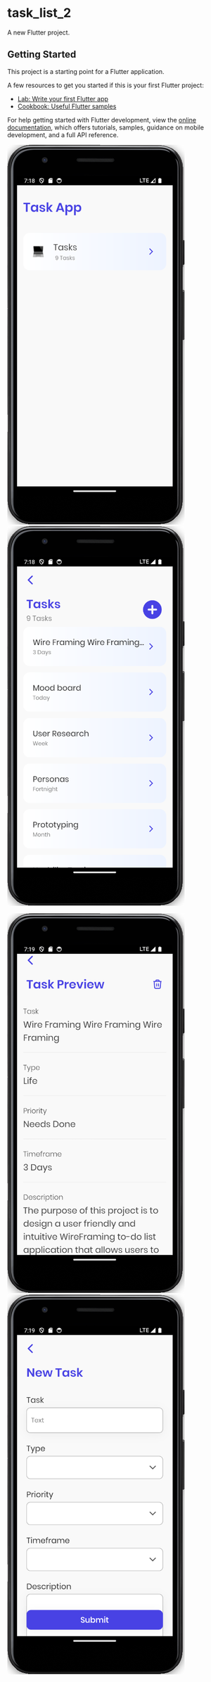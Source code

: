 # task_list_2

A new Flutter project.

## Getting Started

This project is a starting point for a Flutter application.

A few resources to get you started if this is your first Flutter project:

- [Lab: Write your first Flutter app](https://docs.flutter.dev/get-started/codelab)
- [Cookbook: Useful Flutter samples](https://docs.flutter.dev/cookbook)

For help getting started with Flutter development, view the
[online documentation](https://docs.flutter.dev/), which offers tutorials,
samples, guidance on mobile development, and a full API reference.


![Alt Text](https://github.com/YaelAbdissa/sample_task_app/blob/master/images/task-app-home.png) ![Alt Text](https://github.com/YaelAbdissa/sample_task_app/blob/master/images/task-app-tasks.png)

![Alt Text](https://github.com/YaelAbdissa/sample_task_app/blob/master/images/task-app-task-preview.png) ![Alt Text](https://github.com/YaelAbdissa/sample_task_app/blob/master/images/task-app-add-task.png)
